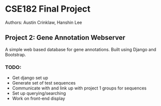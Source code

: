 # CSE182 Final Project
Authors: Austin Crinklaw, Hanshin Lee

## Project 2: Gene Annotation Webserver
A simple web based database for gene annotations. Built using Django and Bootstrap.

### TODO:
* Get django set up
* Generate set of test sequences
* Communicate with and link up with project 1 groups for sequences
* Set up querying/searching
* Work on front-end display
